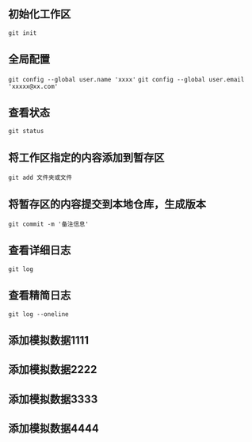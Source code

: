 ## 初始化工作区
`git init`

## 全局配置
`git config --global user.name 'xxxx'`
`git config --global user.email 'xxxxx@xx.com'`

## 查看状态
`git status`

## 将工作区指定的内容添加到暂存区
`git add 文件夹或文件`

## 将暂存区的内容提交到本地仓库，生成版本
`git commit -m '备注信息'`

## 查看详细日志
`git log`

## 查看精简日志
`git log --oneline`


## 添加模拟数据1111

## 添加模拟数据2222

## 添加模拟数据3333

## 添加模拟数据4444